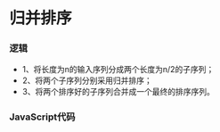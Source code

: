 # 归并排序

### 逻辑  

* 1、将长度为n的输入序列分成两个长度为n/2的子序列；  
* 2、将两个子序列分别采用归并排序；  
* 3、将两个排序好的子序列合并成一个最终的排序序列。  

### JavaScript代码  

```javascript
```
